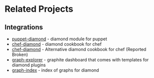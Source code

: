# Related Projects

## Integrations

 * [puppet-diamond](https://github.com/vimeo/puppet-diamond) - diamond module for puppet
 * [chef-diamond](https://github.com/CBarraford/diamond_cookbook) - diamond cookbook for chef
 * [chef-diamond](https://github.com/damm/diamond) - Alternative diamond cookbook for chef (Reported Broken)
 * [graph-explorer](https://github.com/Dieterbe/graph-explorer) - graphite dashboard that comes with templates for diamond plugins
 * [graph-index](https://github.com/huoxy/graph-index) - index of graphs for diamond
